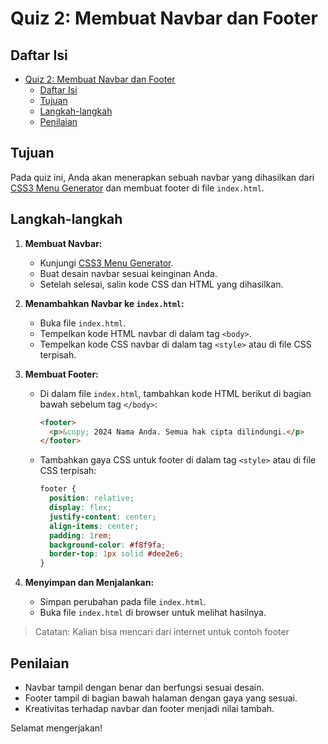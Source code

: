 # Quiz 2: Membuat Navbar dan Footer

## Daftar Isi

- [Quiz 2: Membuat Navbar dan Footer](#quiz-2-membuat-navbar-dan-footer)
  - [Daftar Isi](#daftar-isi)
  - [Tujuan](#tujuan)
  - [Langkah-langkah](#langkah-langkah)
  - [Penilaian](#penilaian)

## Tujuan

Pada quiz ini, Anda akan menerapkan sebuah navbar yang dihasilkan dari [CSS3 Menu Generator](https://www.cssportal.com/css3-menu-generator/) dan membuat footer di file `index.html`.

## Langkah-langkah

1. **Membuat Navbar:**

   - Kunjungi [CSS3 Menu Generator](https://www.cssportal.com/css3-menu-generator/).
   - Buat desain navbar sesuai keinginan Anda.
   - Setelah selesai, salin kode CSS dan HTML yang dihasilkan.

2. **Menambahkan Navbar ke `index.html`:**

   - Buka file `index.html`.
   - Tempelkan kode HTML navbar di dalam tag `<body>`.
   - Tempelkan kode CSS navbar di dalam tag `<style>` atau di file CSS terpisah.

3. **Membuat Footer:**

   - Di dalam file `index.html`, tambahkan kode HTML berikut di bagian bawah sebelum tag `</body>`:
     ```html
     <footer>
       <p>&copy; 2024 Nama Anda. Semua hak cipta dilindungi.</p>
     </footer>
     ```
   - Tambahkan gaya CSS untuk footer di dalam tag `<style>` atau di file CSS terpisah:
     ```css
     footer {
       position: relative;
       display: flex;
       justify-content: center;
       align-items: center;
       padding: 1rem;
       background-color: #f8f9fa;
       border-top: 1px solid #dee2e6;
     }
     ```

4. **Menyimpan dan Menjalankan:**
   - Simpan perubahan pada file `index.html`.
   - Buka file `index.html` di browser untuk melihat hasilnya.

> Catatan: Kalian bisa mencari dari internet untuk contoh footer

## Penilaian

- Navbar tampil dengan benar dan berfungsi sesuai desain.
- Footer tampil di bagian bawah halaman dengan gaya yang sesuai.
- Kreativitas terhadap navbar dan footer menjadi nilai tambah.

Selamat mengerjakan!
